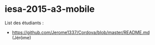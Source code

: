# iesa-2015-a3-mobile

List des étudiants :
  







* https://github.com/Jerome1337/Cordova/blob/master/README.md (Jérôme)
